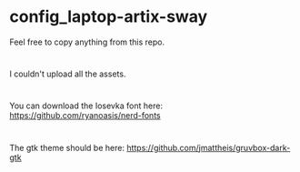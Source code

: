 # config_laptop-artix-sway

Feel free to copy anything from this repo.
#
#
I couldn't upload all the assets.
#
You can download the Iosevka font here: https://github.com/ryanoasis/nerd-fonts
#
The gtk theme should be here: https://github.com/jmattheis/gruvbox-dark-gtk

